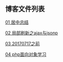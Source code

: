 <h2>博客文件列表</h2>

[01 居中总结](https://posuihushui.github.io/blog/%E5%B1%85%E4%B8%AD%E6%80%BB%E7%BB%93.html)

[02 局部刷新之ajax与jsonp](https://posuihushui.github.io/blog/%E5%B1%80%E9%83%A8%E5%88%B7%E6%96%B0%E4%B9%8Bajax%E4%B8%8Ejsonp.html)

[03 20170717之前](https://posuihushui.github.io/blog/source/20170717%E4%B9%8B%E5%89%8D.html)

[04 php面向对象学习](https://posuihushui.github.io/blog/source/php%E9%9D%A2%E5%90%91%E5%AF%B9%E8%B1%A1%E5%AD%A6%E4%B9%A0.html)
